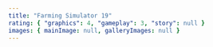 ```yaml
---
title: "Farming Simulator 19"
rating: { "graphics": 4, "gameplay": 3, "story": null }
images: { mainImage: null, galleryImages: null }
---
```

